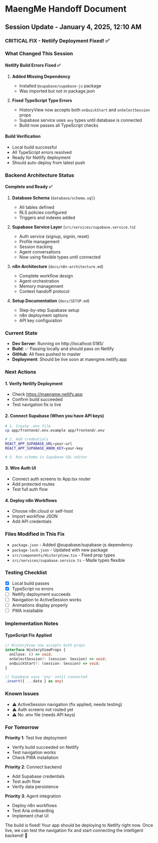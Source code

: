 # MaengMe Handoff Document

## Session Update - January 4, 2025, 12:10 AM

### CRITICAL FIX - Netlify Deployment Fixed! ✅

### What Changed This Session

#### **Netlify Build Errors Fixed** ✅
1. **Added Missing Dependency**
   - Installed `@supabase/supabase-js` package
   - Was imported but not in package.json

2. **Fixed TypeScript Type Errors**
   - HistoryView now accepts both `onQuickStart` and `onSelectSession` props
   - Supabase service uses `any` types until database is connected
   - Build now passes all TypeScript checks

#### **Build Verification**
- Local build successful
- All TypeScript errors resolved
- Ready for Netlify deployment
- Should auto-deploy from latest push

### Backend Architecture Status

#### **Complete and Ready** ✅
1. **Database Schema** (`database/schema.sql`)
   - All tables defined
   - RLS policies configured
   - Triggers and indexes added

2. **Supabase Service Layer** (`src/services/supabase.service.ts`)
   - Auth service (signup, signin, reset)
   - Profile management
   - Session tracking
   - Agent conversations
   - Now using flexible types until connected

3. **n8n Architecture** (`docs/n8n-architecture.md`)
   - Complete workflow design
   - Agent orchestration
   - Memory management
   - Context handoff protocol

4. **Setup Documentation** (`docs/SETUP.md`)
   - Step-by-step Supabase setup
   - n8n deployment options
   - API key configuration

### Current State
- **Dev Server**: Running on http://localhost:5185/
- **Build**: ✅ Passing locally and should pass on Netlify
- **GitHub**: All fixes pushed to master
- **Deployment**: Should be live soon at maengme.netlify.app

### Next Actions

#### **1. Verify Netlify Deployment**
- Check https://maengme.netlify.app
- Confirm build succeeded
- Test navigation fix is live

#### **2. Connect Supabase** (When you have API keys)
```bash
# 1. Create .env file
cp app/frontend/.env.example app/frontend/.env

# 2. Add credentials
REACT_APP_SUPABASE_URL=your-url
REACT_APP_SUPABASE_ANON_KEY=your-key

# 3. Run schema in Supabase SQL editor
```

#### **3. Wire Auth UI**
- Connect auth screens to App.tsx router
- Add protected routes
- Test full auth flow

#### **4. Deploy n8n Workflows**
- Choose n8n.cloud or self-host
- Import workflow JSON
- Add API credentials

### Files Modified in This Fix
- `package.json` - Added @supabase/supabase-js dependency
- `package-lock.json` - Updated with new package
- `src/components/HistoryView.tsx` - Fixed prop types
- `src/services/supabase.service.ts` - Made types flexible

### Testing Checklist
- [x] Local build passes
- [x] TypeScript no errors
- [ ] Netlify deployment succeeds
- [ ] Navigation to ActiveSession works
- [ ] Animations display properly
- [ ] PWA installable

### Implementation Notes

#### TypeScript Fix Applied
```typescript
// HistoryView now accepts both props
interface HistoryViewProps {
  onClose: () => void;
  onSelectSession?: (session: Session) => void;
  onQuickStart?: (session: Session) => void;
}

// Supabase uses 'any' until connected
.insert({ ...data } as any)
```

### Known Issues
- ⚠️ ActiveSession navigation (fix applied, needs testing)
- ⚠️ Auth screens not routed yet
- ⚠️ No .env file (needs API keys)

### For Tomorrow

**Priority 1**: Test live deployment
- Verify build succeeded on Netlify
- Test navigation works
- Check PWA installation

**Priority 2**: Connect backend
- Add Supabase credentials
- Test auth flow
- Verify data persistence

**Priority 3**: Agent integration
- Deploy n8n workflows
- Test Aria onboarding
- Implement chat UI

The build is fixed! Your app should be deploying to Netlify right now. Once live, we can test the navigation fix and start connecting the intelligent backend! 🚀